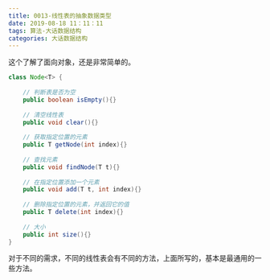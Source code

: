 ```yaml
---
title: 0013-线性表的抽象数据类型
date: 2019-08-18 11：11：11
tags: 算法-大话数据结构
categories: 大话数据结构
---
```


这个了解了面向对象，还是非常简单的。

```java
class Node<T> {
    
    // 判断表是否为空
    public boolean isEmpty(){}
    
    // 清空线性表
    public void clear(){}
    
    // 获取指定位置的元素
    public T getNode(int index){}
    
    // 查找元素
    public void findNode(T t){}
    
    // 在指定位置添加一个元素
    public void add(T t, int index){}
    
    // 删除指定位置的元素，并返回它的值
    public T delete(int index){}
    
    // 大小
    public int size(){}
}
```

对于不同的需求，不同的线性表会有不同的方法，上面所写的，基本是最通用的一些方法。
